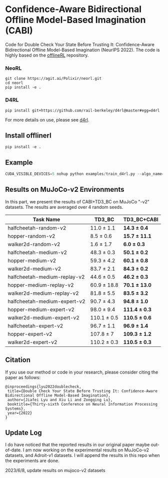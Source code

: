 # Confidence-Aware Bidirectional Offline Model-Based Imagination (CABI)

Code for Double Check Your State Before Trusting It: Confidence-Aware Bidirectional Offline Model-Based Imagination (NeurIPS 2022). The code is highly based on the [offlineRL](https://agit.ai/Polixir/OfflineRL) repository.

### NeoRL

```shell
git clone https://agit.ai/Polixir/neorl.git
cd neorl
pip install -e .
```

### D4RL
```shell
pip install git+https://github.com/rail-berkeley/d4rl@master#egg=d4rl
```

For more details on use, please see [d4rl](https://github.com/rail-berkeley/d4rl).

## Install offlinerl

```shell
pip install -e .
```

## Example

```python
CUDA_VISIBLE_DEVICES=5 nohup python examples/train_d4rl.py --algo_name=td3_bc --task d4rl-halfcheetah-medium-v0 --seed 45 --real-data-ratio 0.7 --horizon 3 --log-dir ./logs/td3-bc-cabi/halfcheetah-medium-v0/r45 > out.log 2>&1 &
```

## Results on MuJoCo-v2 Environments
In this part, we present the results of CABI+TD3_BC on MuJoCo "-v2" datasets. The results are averaged over 4 random seeds.

| Task Name | TD3_BC | TD3_BC+CABI |
|-----------|--------|-------------|
|halfcheetah-random-v2| 11.0 $\pm$ 1.1 | **14.3 $\pm$ 0.4** |
|hopper-random-v2| 8.5 $\pm$ 0.6 | **15.7 $\pm$ 11.1** |
|walker2d-random-v2| 1.6 $\pm$ 1.7 | **6.0 $\pm$ 0.3** |
|halfcheetah-medium-v2| 48.3 $\pm$ 0.3 | **50.1 $\pm$ 0.2** |
|hopper-medium-v2| 59.3 $\pm$ 4.2 | **60.1 $\pm$ 0.8** |
|walker2d-medium-v2| 83.7 $\pm$ 2.1 | **84.3 $\pm$ 0.2** |
|halfcheetah-medium-replay-v2| 44.6 $\pm$ 0.5 |**46.2 $\pm$ 0.3** |
|hopper-medium-replay-v2| 60.9 $\pm$ 18.8 | **70.1 $\pm$ 13.0** |
|walker2d-medium-replay-v2| 81.8 $\pm$ 5.5 | **83.5 $\pm$ 3.2** |
|halfcheetah-medium-expert-v2| 90.7 $\pm$ 4.3 | **94.8 $\pm$ 1.0** |
|hopper-medium-expert-v2| 98.0 $\pm$ 9.4 | **111.4 $\pm$ 0.3** |
|walker2d-medium-expert-v2| 110.1 $\pm$ 0.5 | **110.5 $\pm$ 0.6** |
|halfcheetah-expert-v2| 96.7 $\pm$ 1.1 | **96.9 $\pm$ 1.4** |
|hopper-expert-v2| 107.8 $\pm$ 7 | **109.3 $\pm$ 1.2** |
|walker2d-expert-v2| 110.2 $\pm$ 0.3 | **110.5 $\pm$ 0.3** |

## Citation

If you use our method or code in your research, please consider citing the paper as follows:
```
@inproceedings{lyu2022doublecheck,
 title={Double Check Your State Before Trusting It: Confidence-Aware Bidirectional Offline Model-Based Imagination},
 author={Jiafei Lyu and Xiu Li and Zongqing Lu},
 booktitle={Thirty-sixth Conference on Neural Information Processing Systems},
 year={2022}
}
```

## Update Log

I do have noticed that the reported results in our original paper maybe out-of-date. I am now working on the experimental results on MuJoCo-v2 datasets, and Adroit-v1 datasets. I will append the results in this repo when the experiments are done.

2023/6/8, update results on mujoco-v2 datasets
